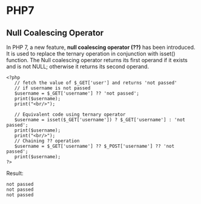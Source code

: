 # PHP7
## Null Coalescing Operator
In PHP 7, a new feature, **null coalescing operator (??)** has been introduced. It is used to replace the ternary operation in conjunction with isset() function. The Null coalescing operator returns its first operand if it exists and is not NULL; otherwise it returns its second operand.

```
<?php
   // fetch the value of $_GET['user'] and returns 'not passed'
   // if username is not passed
   $username = $_GET['username'] ?? 'not passed';
   print($username);
   print("<br/>");

   // Equivalent code using ternary operator
   $username = isset($_GET['username']) ? $_GET['username'] : 'not passed';
   print($username);
   print("<br/>");
   // Chaining ?? operation
   $username = $_GET['username'] ?? $_POST['username'] ?? 'not passed';
   print($username);
?>
```

Result:

```
not passed
not passed
not passed
```
